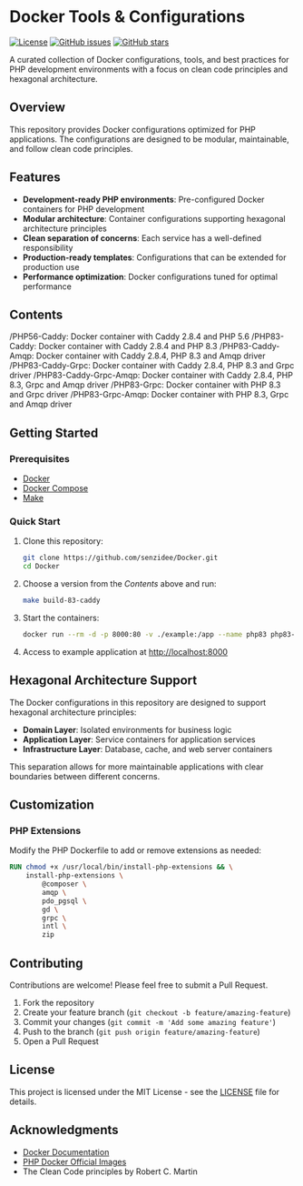 # Docker Tools & Configurations

[![License](https://img.shields.io/github/license/senzidee/Docker)](https://github.com/senzidee/Docker/blob/main/LICENSE)
[![GitHub issues](https://img.shields.io/github/issues/senzidee/Docker)](https://github.com/senzidee/Docker/issues)
[![GitHub stars](https://img.shields.io/github/stars/senzidee/Docker)](https://github.com/senzidee/Docker/stargazers)

A curated collection of Docker configurations, tools, and best practices for PHP development environments with a focus
on clean code principles and hexagonal architecture.

## Overview
This repository provides Docker configurations optimized for PHP applications.
The configurations are designed to be modular, maintainable, and follow clean code principles.

## Features

- **Development-ready PHP environments**: Pre-configured Docker containers for PHP development
- **Modular architecture**: Container configurations supporting hexagonal architecture principles
- **Clean separation of concerns**: Each service has a well-defined responsibility
- **Production-ready templates**: Configurations that can be extended for production use
- **Performance optimization**: Docker configurations tuned for optimal performance

## Contents

/PHP56-Caddy: Docker container with Caddy 2.8.4 and PHP 5.6
/PHP83-Caddy: Docker container with Caddy 2.8.4 and PHP 8.3
/PHP83-Caddy-Amqp: Docker container with Caddy 2.8.4, PHP 8.3 and Amqp driver
/PHP83-Caddy-Grpc: Docker container with Caddy 2.8.4, PHP 8.3 and Grpc driver
/PHP83-Caddy-Grpc-Amqp: Docker container with Caddy 2.8.4, PHP 8.3, Grpc and Amqp driver
/PHP83-Grpc: Docker container with PHP 8.3 and Grpc driver
/PHP83-Grpc-Amqp: Docker container with PHP 8.3, Grpc and Amqp driver

## Getting Started

### Prerequisites

- [Docker](https://docs.docker.com/get-docker/)
- [Docker Compose](https://docs.docker.com/compose/install/)
- [Make](https://www.gnu.org/software/make/manual/make.html)

### Quick Start

1. Clone this repository:
   ```bash
   git clone https://github.com/senzidee/Docker.git
   cd Docker
   ```

2. Choose a version from the *Contents* above and run:
   ```bash
   make build-83-caddy
   ```

3. Start the containers:
   ```bash
   docker run --rm -d -p 8000:80 -v ./example:/app --name php83 php83-caddy:dev
   ```

4. Access to example application at [http://localhost:8000](http://localhost:8000)

## Hexagonal Architecture Support

The Docker configurations in this repository are designed to support hexagonal architecture principles:

- **Domain Layer**: Isolated environments for business logic
- **Application Layer**: Service containers for application services
- **Infrastructure Layer**: Database, cache, and web server containers

This separation allows for more maintainable applications with clear boundaries between different concerns.

## Customization

### PHP Extensions

Modify the PHP Dockerfile to add or remove extensions as needed:

```dockerfile
RUN chmod +x /usr/local/bin/install-php-extensions && \
    install-php-extensions \
        @composer \
        amqp \
    	pdo_pgsql \
    	gd \
        grpc \
    	intl \
    	zip
```

## Contributing

Contributions are welcome! Please feel free to submit a Pull Request.

1. Fork the repository
2. Create your feature branch (`git checkout -b feature/amazing-feature`)
3. Commit your changes (`git commit -m 'Add some amazing feature'`)
4. Push to the branch (`git push origin feature/amazing-feature`)
5. Open a Pull Request

## License

This project is licensed under the MIT License - see the [LICENSE](LICENSE) file for details.

## Acknowledgments

- [Docker Documentation](https://docs.docker.com/)
- [PHP Docker Official Images](https://hub.docker.com/_/php)
- The Clean Code principles by Robert C. Martin